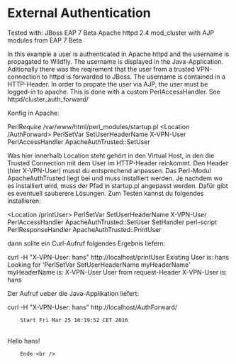 External Authentication
=======================

Tested with:
	JBoss EAP 7 Beta
	Apache httpd 2.4
	mod_cluster with AJP modules from EAP 7 Beta

In this example a user is authenticated in Apache httpd and the username is propagated to Wildfly.
The username is displayed in the Java-Application.
Aditionally there was the reqirement that the user from a trusted VPN-connection to httpd is forwarded to JBoss.
The username is contained in a HTTP-Header. In order to propate the user via AJP, the user must be logged-in to apache. 
This is done with a custom PerlAccessHandler. See httpd/cluster_auth_forward/

Konfig in Apache:

PerlRequire /var/www/html/perl_modules/startup.pl
<Location /AuthForward>
    PerlSetVar SetUserHeaderName X-VPN-User
    PerlAccessHandler ApacheAuthTrusted::SetUser
</Location>

Was hier innerhalb Location steht gehört in den Virtual Host, in den die Trusted Connection mit dem User im HTTP-Header reinkommt. Den Header (hier X-VPN-User) musst du entsprechend anpassen.
Das Perl-Modul ApacheAuthTrusted liegt bei und muss installiert werden. Je nachdem wo es installiert wird, muss der Pfad in startup.pl angepasst werden. Dafür gibt es eventuell sauberere Lösungen.
Zum Testen kannst du folgendes installieren:

<Location /printUser>
    PerlSetVar SetUserHeaderName X-VPN-User
    PerlAccessHandler ApacheAuthTrusted::SetUser
    SetHandler perl-script
    PerlResponseHandler  ApacheAuthTrusted::PrintUser
</Location>

dann sollte ein Curl-Aufruf folgendes Ergebnis liefern:

curl  -H "X-VPN-User: hans" http://localhost/printUser
Existing User is: hans
Looking for 'PerlSetVar SetUserHeaderName myHeaderName'
myHeaderName is: X-VPN-User
User from request-Header X-VPN-User is: hans



Der Aufruf ueber die Java-Applikation liefert:

curl -H "X-VPN-User: hans"  http://localhost/AuthForward/

<!DOCTYPE html PUBLIC "-//W3C//DTD HTML 4.01 Transitional//EN" "http://www.w3.org/TR/html4/loose.dtd">
<html>
<head>
<meta http-equiv="Content-Type" content="text/html; charset=UTF-8">
<title>Secure App</title>
</head>
<body>

        Start Fri Mar 25 10:19:52 CET 2016
 <br />
        Hello hans!<br />

        Ende <br />

</body>
</html>
